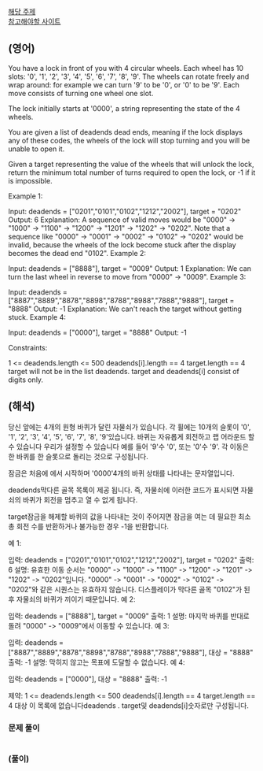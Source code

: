 <a href="https://leetcode.com/tag/queue/">해당 주제</a>    
<a href="https://leetcode.com/problems/open-the-lock/">참고해야할 사이트</a>      

## (영어)
You have a lock in front of you with 4 circular wheels. Each wheel has 10 slots: '0', '1', '2', '3', '4', '5', '6', '7', '8', '9'. The wheels can rotate freely and wrap around: for example we can turn '9' to be '0', or '0' to be '9'. Each move consists of turning one wheel one slot.

The lock initially starts at '0000', a string representing the state of the 4 wheels.

You are given a list of deadends dead ends, meaning if the lock displays any of these codes, the wheels of the lock will stop turning and you will be unable to open it.

Given a target representing the value of the wheels that will unlock the lock, return the minimum total number of turns required to open the lock, or -1 if it is impossible.

 

Example 1:

Input: deadends = ["0201","0101","0102","1212","2002"], target = "0202"
Output: 6
Explanation:
A sequence of valid moves would be "0000" -> "1000" -> "1100" -> "1200" -> "1201" -> "1202" -> "0202".
Note that a sequence like "0000" -> "0001" -> "0002" -> "0102" -> "0202" would be invalid,
because the wheels of the lock become stuck after the display becomes the dead end "0102".
Example 2:

Input: deadends = ["8888"], target = "0009"
Output: 1
Explanation:
We can turn the last wheel in reverse to move from "0000" -> "0009".
Example 3:

Input: deadends = ["8887","8889","8878","8898","8788","8988","7888","9888"], target = "8888"
Output: -1
Explanation:
We can't reach the target without getting stuck.
Example 4:

Input: deadends = ["0000"], target = "8888"
Output: -1
 

Constraints:

1 <= deadends.length <= 500
deadends[i].length == 4
target.length == 4
target will not be in the list deadends.
target and deadends[i] consist of digits only.

## (해석)
당신 앞에는 4개의 원형 바퀴가 달린 자물쇠가 있습니다. 각 휠에는 10개의 슬롯이 '0', '1', '2', '3', '4', '5', '6', '7', '8', '9'있습니다. 바퀴는 자유롭게 회전하고 랩 어라운드 할 수 있습니다 우리가 설정할 수 있습니다 예를 들어 '9'수 '0', 또는 '0'수 '9'. 각 이동은 한 바퀴를 한 슬롯으로 돌리는 것으로 구성됩니다.

잠금은 처음에 에서 시작하며 '0000'4개의 바퀴 상태를 나타내는 문자열입니다.

deadends막다른 골목 목록이 제공 됩니다. 즉, 자물쇠에 이러한 코드가 표시되면 자물쇠의 바퀴가 회전을 멈추고 열 수 없게 됩니다.

target잠금을 해제할 바퀴의 값을 나타내는 것이 주어지면 잠금을 여는 데 필요한 최소 총 회전 수를 반환하거나 불가능한 경우 -1을 반환합니다.

 

예 1:

입력: deadends = ["0201","0101","0102","1212","2002"], target = "0202"
 출력: 6
 설명:
유효한 이동 순서는 "0000" -> "1000" -> "1100" -> "1200" -> "1201" -> "1202" -> "0202"입니다.
"0000" -> "0001" -> "0002" -> "0102" -> "0202"와 같은 시퀀스는 유효하지 않습니다.
디스플레이가 막다른 골목 "0102"가 된 후 자물쇠의 바퀴가 끼이기 때문입니다.
예 2:

입력: deadends = ["8888"], target = "0009"
 출력: 1
 설명:
마지막 바퀴를 반대로 돌려 "0000" -> "0009"에서 이동할 수 있습니다.
예 3:

입력: deadends = ["8887","8889","8878","8898","8788","8988","7888","9888"], 대상 = "8888"
 출력: -1
설명:
막히지 않고는 목표에 도달할 수 없습니다.
예 4:

입력: deadends = ["0000"], 대상 = "8888"
 출력: -1
 

제약:
1 <= deadends.length <= 500
deadends[i].length == 4
target.length == 4
대상 이 목록에 없습니다deadends .
target및 deadends[i]숫자로만 구성됩니다.

### 문제 풀이
```md
```


### (풀이)
```js
```
